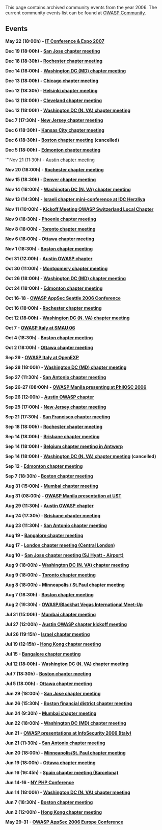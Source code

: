 This page contains archived community events from the year 2006. The
current community events list can be found at [OWASP
Community](OWASP_Community "wikilink").

## Events

**May 22 (18:00h) - [IT Conference & Expo
2007](New_Orleans "wikilink")**

**Dec 19 (18:00h) - [San Jose chapter meeting](San_Jose "wikilink")**

**Dec 18 (18:30h) - [Rochester chapter meeting](Rochester "wikilink")**

**Dec 14 (18:00h) - [Washington DC (MD) chapter
meeting](Washington_DC "wikilink")**

**Dec 13 (18:00h) - [Chicago chapter meeting](Chicago "wikilink")**

**Dec 12 (18:30h) - [Helsinki chapter meeting](Helsinki "wikilink")**

**Dec 12 (18:00h) - [Cleveland chapter meeting](Cleveland "wikilink")**

**Dec 12 (18:00h) - [Washington DC (N. VA) chapter
meeting](Virginia_\(Northern_Virginia\) "wikilink")**

**Dec 7 (17:30h) - [New Jersey chapter meeting](New_Jersey "wikilink")**

**Dec 6 (18:30h) - [Kansas City chapter
meeting](Kansas_City "wikilink")**

**Dec 6 (18:30h) - [Boston chapter meeting](Boston "wikilink")
(cancelled)**

**Dec 5 (18:00h) - [Edmonton chapter meeting](Edmonton "wikilink")**

'''Nov 21 (11:30h) - [Austin chapter meeting](Austin "wikilink")

**Nov 20 (18:00h) - [Rochester chapter meeting](Rochester "wikilink")**

**Nov 15 (18:30h) - [Denver chapter meeting](Denver "wikilink")**

**Nov 14 (18:00h) - [Washington DC (N. VA) chapter
meeting](Virginia_\(Northern_Virginia\) "wikilink")**

**Nov 13 (14:30h) - [Israeli chapter mini-conference at IDC
Herzliya](Israel "wikilink")**

**Nov 11 (10:00h) - [Kickoff Meeting OWASP Switzerland Local
Chapter](Switzerland "wikilink")**

**Nov 9 (18:30h) - [Phoenix chapter meeting](Phoenix "wikilink")**

**Nov 8 (18:00h) - [Toronto chapter meeting](Toronto "wikilink")**

**Nov 6 (18:00h) - [Ottawa chapter meeting](Ottawa "wikilink")**

**Nov 1 (18:30h) - [Boston chapter meeting](Boston "wikilink")**

**Oct 31 (12:00h) - [Austin OWASP chapter](Austin "wikilink")**

**Oct 30 (11:00h) - [Montgomery chapter
meeting](Montgomery "wikilink")**

**Oct 26 (18:00h) - [Washington DC (MD) chapter
meeting](Washington_DC "wikilink")**

**Oct 24 (18:00h) - [Edmonton chapter meeting](Edmonton "wikilink")**

**Oct 16-18 - [OWASP AppSec Seattle 2006
Conference](OWASP_AppSec_Seattle_2006 "wikilink")**

**Oct 16 (18:00h) - [Rochester chapter meeting](Rochester "wikilink")**

**Oct 12 (18:00h) - [Washington DC (N. VA) chapter
meeting](Virginia_\(Northern_Virginia\) "wikilink")**

**Oct 7 - [OWASP Italy at SMAU 06](Italy "wikilink")**

**Oct 4 (18:30h) - [Boston chapter meeting](Boston "wikilink")**

**Oct 2 (18:00h) - [Ottawa chapter meeting](Ottawa "wikilink")**

**Sep 29 - [OWASP Italy at OpenEXP](Italy "wikilink")**

**Sep 28 (18:00h) - [Washington DC (MD) chapter
meeting](Washington_DC "wikilink")**

**Sep 27 (11:30h) - [San Antonio chapter
meeting](San_Antonio "wikilink")**

**Sep 26-27 (08:00h) - [OWASP Manila presenting at PhilOSC
2006](Manila "wikilink")**

**Sep 26 (12:00h) - [Austin OWASP chapter](Austin "wikilink")**

**Sep 25 (17:00h) - [New Jersey chapter
meeting](New_Jersey "wikilink")**

**Sep 21 (17:30h) - [San Francisco chapter
meeting](San_Francisco "wikilink")**

**Sep 18 (18:00h) - [Rochester chapter meeting](Rochester "wikilink")**

**Sep 14 (18:00h) - [Brisbane chapter meeting](Brisbane "wikilink")**

**Sep 14 (18:00h) - [Belgium chapter meeting in
Antwerp](Belgium "wikilink")**

**Sep 14 (18:00h) - [Washington DC (N. VA) chapter
meeting](Virginia_\(Northern_Virginia\) "wikilink") (cancelled)**

**Sep 12 - [Edmonton chapter meeting](Edmonton "wikilink")**

**Sep 7 (18:30h) - [Boston chapter meeting](Boston "wikilink")**

**Aug 31 (15:00h) - [Mumbai chapter meeting](Mumbai "wikilink")**

**Aug 31 (08:00h) - [OWASP Manila presentation at
UST](Manila "wikilink")**

**Aug 29 (11:30h) - [Austin OWASP chapter](Austin "wikilink")**

**Aug 24 (17:30h) - [Brisbane chapter meeting](Brisbane "wikilink")**

**Aug 23 (11:30h) - [San Antonio chapter
meeting](San_Antonio "wikilink")**

**Aug 19 - [Bangalore chapter meeting](Bangalore "wikilink")**

**Aug 17 - [London chapter meeting (Central
London)](London "wikilink")**

**Aug 10 - [San Jose chapter meeting (SJ Hyatt -
Airport)](San_Jose "wikilink")**

**Aug 9 (18:00h) - [Washington DC (N. VA) chapter
meeting](Virginia_\(Northern_Virginia\) "wikilink")**

**Aug 9 (18:00h) - [Toronto chapter meeting](Toronto "wikilink")**

**Aug 8 (18:00h) - [Minneapolis / St.Paul chapter
meeting](Minneapolis_St_Paul "wikilink")**

**Aug 7 (18:30h) - [Boston chapter meeting](Boston "wikilink")**

**Aug 2 (19:30h) - [OWASP/Blackhat Vegas International
Meet-Up](OWASP/Blackhat_Vegas_International_Meet-Up "wikilink")**

**Jul 31 (15:00h) - [Mumbai chapter meeting](Mumbai "wikilink")**

**Jul 27 (12:00h) - [Austin OWASP chapter kickoff
meeting](Austin "wikilink")**

**Jul 26 (19:15h) - [Israel chapter meeting](Israel "wikilink")**

**Jul 19 (12:15h) - [Hong Kong chapter meeting](Hong_Kong "wikilink")**

**Jul 15 - [Bangalore chapter meeting](Bangalore "wikilink")**

**Jul 12 (18:00h) - [Washington DC (N. VA) chapter
meeting](Virginia_\(Northern_Virginia\) "wikilink")**

**Jul 7 (18:30h) - [Boston chapter meeting](Boston "wikilink")**

**Jul 5 (18:00h) - [Ottawa chapter meeting](Ottawa "wikilink")**

**Jun 29 (18:00h) - [San Jose chapter meeting](San_Jose "wikilink")**

**Jun 26 (15:30h) - [Boston financial district chapter
meeting](BostonFinancialDist "wikilink")**

**Jun 24 (9:30h) - [Mumbai chapter meeting](Mumbai "wikilink")**

**Jun 22 (18:00h) - [Washington DC (MD) chapter
meeting](Washington_DC "wikilink")**

**Jun 21 - [OWASP presentations at InfoSecurity 2006
(Italy)](Italy "wikilink")**

**Jun 21 (11:30h) - [San Antonio chapter
meeting](San_Antonio "wikilink")**

**Jun 20 (18:00h) - [Minneapolis/St. Paul chapter
meeting](Minneapolis_St_Paul "wikilink")**

**Jun 19 (18:00h) - [Ottawa chapter meeting](Ottawa "wikilink")**

**Jun 16 (16:45h) - [Spain chapter meeting
(Barcelona)](Spain "wikilink")**

**Jun 14-16 - [NY PHP Conference](http://www.nyphpcon.com)**

**Jun 14 (18:00h) - [Washington DC (N. VA) chapter
meeting](Virginia_\(Northern_Virginia\) "wikilink")**

**Jun 7 (18:30h) - [Boston chapter meeting](Boston "wikilink")**

**Jun 2 (12:00h) - [Hong Kong chapter meeting](Hong_Kong "wikilink")**

**May 29-31 - [OWASP AppSec 2006 Europe
Conference](AppSec_Europe_2006 "wikilink")**
